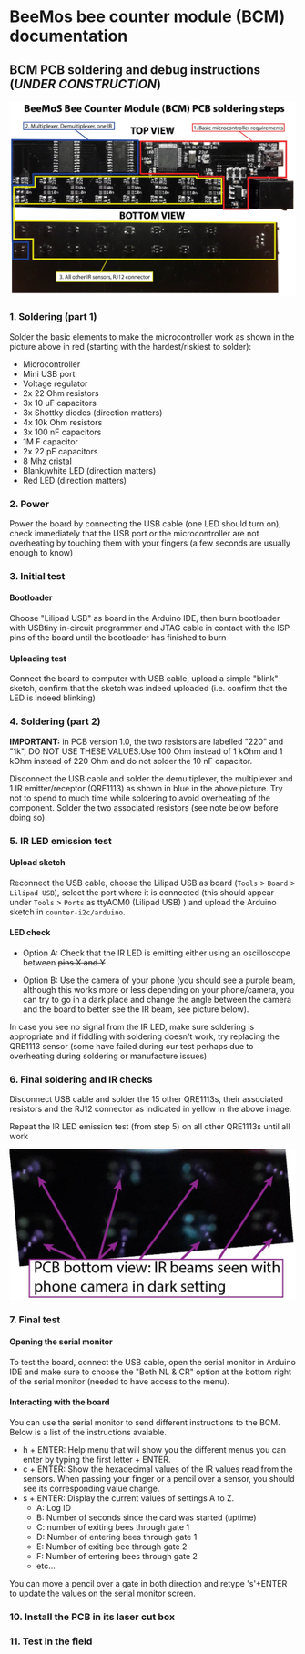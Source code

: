 # BeeMos bee counter module (BCM) documentation

## BCM PCB soldering and debug instructions <br/>(_UNDER CONSTRUCTION_)

<img src="Images/PCBsoldering.jpg">


### 1. Soldering (part 1)

Solder the basic elements to make the microcontroller work as shown in the picture above in red (starting with the hardest/riskiest to solder):
* Microcontroller
* Mini USB port
* Voltage regulator
* 2x 22 Ohm resistors
* 3x 10 uF capacitors
* 3x Shottky diodes (direction matters)
* 4x 10k Ohm resistors
* 3x 100 nF capacitors
* 1M F capacitor
* 2x 22 pF capacitors
* 8 Mhz cristal
* Blank/white LED (direction matters)
* Red LED (direction matters)

### 2. Power

Power the board by connecting the USB cable (one LED should turn on), check immediately that the USB port or the microcontroller are not overheating by touching them with your fingers (a few seconds are usually enough to know)

### 3. Initial test

#### Bootloader

Choose "Lilipad USB" as board in the Arduino IDE, then burn bootloader with USBtiny in-circuit programmer and JTAG cable in contact with the ISP pins of the board until the bootloader has finished to burn

#### Uploading test

Connect the board to computer with USB cable, upload a simple "blink" sketch, confirm that the sketch was indeed uploaded (i.e. confirm that the LED is indeed blinking)

### 4. Soldering (part 2)

**IMPORTANT:** in PCB version 1.0, the two resistors are labelled "220" and "1k", DO NOT USE THESE VALUES.Use 100 Ohm instead of 1 kOhm and 1 kOhm instead of 220 Ohm and do not solder the 10 nF capacitor.  

Disconnect the USB cable and solder the demultiplexer, the multiplexer and 1 IR emitter/receptor (QRE1113) as shown in blue in the above picture. Try not to spend to much time while soldering to avoid overheating of the component. Solder the two associated resistors (see note below before doing so).

### 5. IR LED emission test

#### Upload sketch

Reconnect the USB cable, choose the Lilipad USB as board (`Tools` > `Board` > `Lilipad USB`), select the port where it is connected (this should appear under `Tools` > `Ports` as ttyACM0 (Lilipad USB) ) and upload the Arduino sketch in `counter-i2c/arduino`.

#### LED check

* Option A: Check that the IR LED is emitting either using an oscilloscope between  ~~pins X and Y~~

* Option B: Use the camera of your phone (you should see a purple beam, although this works more or less depending on your phone/camera, you can try to go in a dark place and change the angle between the camera and the board to better see the IR beam, see picture below).

In case you see no signal from the IR LED, make sure soldering is appropriate and if fiddling with soldering doesn't work, try replacing the QRE1113 sensor (some have failed  during our test perhaps due to overheating during soldering or manufacture issues)

### 6. Final soldering and IR checks

Disconnect USB cable and solder the 15 other QRE1113s, their associated resistors and the RJ12 connector as indicated in yellow in the above image.

Repeat the IR LED emission test (from step 5) on all other QRE1113s until all work

<img src="Images/IRbeams.jpg" >

### 7. Final test

#### Opening the serial monitor

To test the board, connect the USB cable, open the serial monitor in Arduino IDE and make sure to choose the "Both NL & CR" option at the bottom right of the serial monitor (needed to have access to the menu).

#### Interacting with the board

You can use the serial monitor to send different instructions to the BCM. Below is a list of the instructions avaiable.

* h + ENTER: Help menu that will show you the different menus you can enter by typing the first letter + ENTER.
* c + ENTER: Show the hexadecimal values of the IR values read from the sensors. When passing your finger or a pencil over a sensor, you should see its corresponding value change.
* s + ENTER: Display the current values of settings A to Z.
    * A: Log ID
    * B: Number of seconds since the card was started (uptime)
    * C: number of exiting bees through gate 1
    * D: Number of entering bees through gate 1
    * E: Number of exiting bee through gate 2
    * F: Number of entering bees through gate 2
    * etc...

You can move a pencil over a gate in both direction and retype 's'+ENTER to update the values on the serial monitor screen.

### 10. Install the PCB in its laser cut box

### 11. Test in the field
